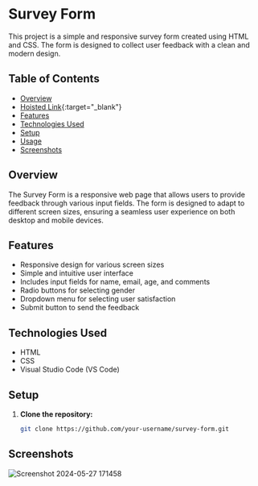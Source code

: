# Survey Form

This project is a simple and responsive survey form created using HTML and CSS. The form is designed to collect user feedback with a clean and modern design. 


## Table of Contents
- [Overview](#overview)
- [Hoisted Link](https://nidhishcu.github.io/Survey-Form/){:target="_blank"}
- [Features](#features)
- [Technologies Used](#technologies-used)
- [Setup](#setup)
- [Usage](#usage)
- [Screenshots](#screenshots)

## Overview
The Survey Form is a responsive web page that allows users to provide feedback through various input fields. The form is designed to adapt to different screen sizes, ensuring a seamless user experience on both desktop and mobile devices.

## Features
- Responsive design for various screen sizes
- Simple and intuitive user interface
- Includes input fields for name, email, age, and comments
- Radio buttons for selecting gender
- Dropdown menu for selecting user satisfaction
- Submit button to send the feedback

## Technologies Used
- HTML
- CSS
- Visual Studio Code (VS Code)

## Setup
1. **Clone the repository:**
   ```bash
   git clone https://github.com/your-username/survey-form.git

## Screenshots

![Screenshot 2024-05-27 171458](https://github.com/NidhishCU/Survey-Form/assets/98959174/f90a247a-8524-4b11-91b0-ce6e951ab95b)





